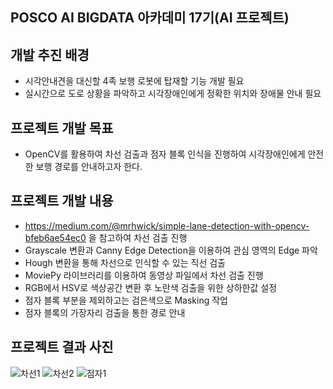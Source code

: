 ## POSCO AI BIGDATA 아카데미 17기(AI 프로젝트)
## 개발 추진 배경
* 시각안내견을 대신할 4족 보행 로봇에 탑재할 기능 개발 필요
* 실시간으로 도로 상황을 파악하고 시각장애인에게 정확한 위치와 장애물 안내 필요

## 프로젝트 개발 목표
* OpenCV를 활용하여 차선 검출과 점자 블록 인식을 진행하여 시각장애인에게 안전한 보행 경로를 안내하고자 한다.

## 프로젝트 개발 내용
* https://medium.com/@mrhwick/simple-lane-detection-with-opencv-bfeb6ae54ec0 을 참고하여 차선 검출 진행
* Grayscale 변환과 Canny Edge Detection을 이용하여 관심 영역의 Edge 파악
* Hough 변환을 통해 차선으로 인식할 수 있는 직선 검출
* MoviePy 라이브러리를 이용하여 동영상 파일에서 차선 검출 진행
* RGB에서 HSV로 색상공간 변환 후 노란색 검출을 위한 상하한값 설정
* 점자 블록 부분을 제외하고는 검은색으로 Masking 작업
* 점자 블록의 가장자리 검출을 통한 경로 안내

## 프로젝트 결과 사진
![차선1](https://user-images.githubusercontent.com/39369255/173752822-b1c680a4-86a0-4cc5-855e-43fc5d0e3fcd.png)
![차선2](https://user-images.githubusercontent.com/39369255/173752828-2e66bc65-a88b-4e3f-9452-987c1290fce7.png)
![점자1](https://user-images.githubusercontent.com/39369255/173753317-3159b18b-4107-41b9-9002-6c3cc28f1ce3.PNG)


